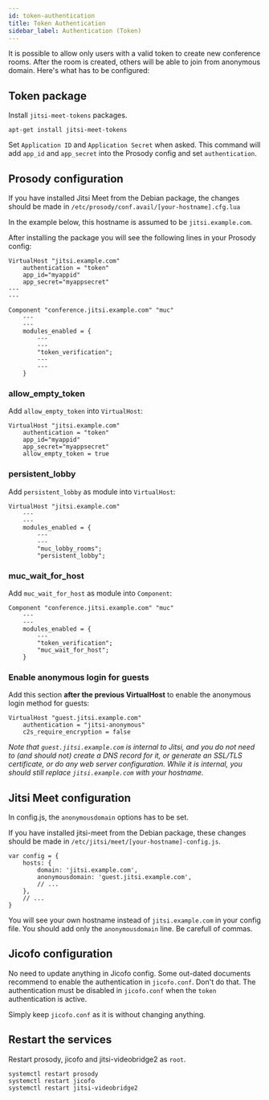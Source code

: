 ```yaml
---
id: token-authentication
title: Token Authentication
sidebar_label: Authentication (Token)
---
```


It is possible to allow only users with a valid token to create new conference
rooms. After the room is created, others will be able to join from anonymous
domain. Here's what has to be configured:

## Token package

Install `jitsi-meet-tokens` packages.

```
apt-get install jitsi-meet-tokens
```

Set `Application ID` and `Application Secret` when asked. This command will add
`app_id` and `app_secret` into the Prosody config and set `authentication`.

## Prosody configuration

If you have installed Jitsi Meet from the Debian package, the changes should be
made in `/etc/prosody/conf.avail/[your-hostname].cfg.lua`

In the example below, this hostname is assumed to be `jitsi.example.com`.

After installing the package you will see the following lines in your Prosody
config:

```
VirtualHost "jitsi.example.com"
    authentication = "token"
    app_id="myappid"
    app_secret="myappsecret"
---
---

Component "conference.jitsi.example.com" "muc"
    ---
    ---
    modules_enabled = {
        ---
        ---
        "token_verification";
        ---
        ---
    }
```

### allow_empty_token

Add `allow_empty_token` into `VirtualHost`:

```
VirtualHost "jitsi.example.com"
    authentication = "token"
    app_id="myappid"
    app_secret="myappsecret"
    allow_empty_token = true
```

### persistent_lobby

Add `persistent_lobby` as module into `VirtualHost`:

```
VirtualHost "jitsi.example.com"
    ---
    ---
    modules_enabled = {
        ---
        ---
        "muc_lobby_rooms";
        "persistent_lobby";
```

### muc_wait_for_host

Add `muc_wait_for_host` as module into `Component`:

```
Component "conference.jitsi.example.com" "muc"
    ---
    ---
    modules_enabled = {
        ---
        "token_verification";
        "muc_wait_for_host";
    }
```

### Enable anonymous login for guests

Add this section **after the previous VirtualHost** to enable the anonymous
login method for guests:

```
VirtualHost "guest.jitsi.example.com"
    authentication = "jitsi-anonymous"
    c2s_require_encryption = false
```

_Note that `guest.jitsi.example.com` is internal to Jitsi, and you do not need
to (and should not) create a DNS record for it, or generate an SSL/TLS
certificate, or do any web server configuration. While it is internal, you
should still replace `jitsi.example.com` with your hostname._

## Jitsi Meet configuration

In config.js, the `anonymousdomain` options has to be set.

If you have installed jitsi-meet from the Debian package, these changes should
be made in `/etc/jitsi/meet/[your-hostname]-config.js`.

```
var config = {
    hosts: {
        domain: 'jitsi.example.com',
        anonymousdomain: 'guest.jitsi.example.com',
        // ...
    },
    // ...
}
```

You will see your own hostname instead of `jitsi.example.com` in your config
file. You should add only the `anonymousdomain` line. Be carefull of commas.

## Jicofo configuration

No need to update anything in Jicofo config. Some out-dated documents recommend
to enable the authentication in `jicofo.conf`. Don't do that. The authentication
must be disabled in `jicofo.conf` when the `token` authentication is active.

Simply keep `jicofo.conf` as it is without changing anything.

## Restart the services

Restart prosody, jicofo and jitsi-videobridge2 as `root`.

```
systemctl restart prosody
systemctl restart jicofo
systemctl restart jitsi-videobridge2
```
